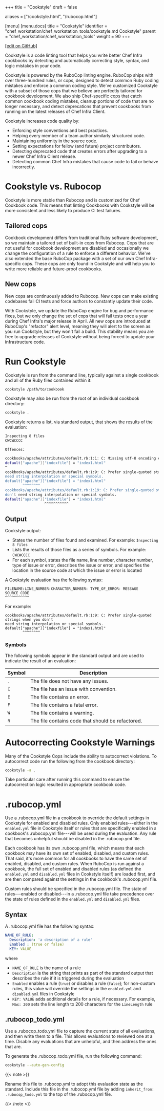 +++
title = "Cookstyle"
draft = false

aliases = ["/cookstyle.html", "/rubocop.html"]

[menu]
  [menu.docs]
    title = "Cookstyle"
    identifier = "chef_workstation/chef_workstation_tools/cookstyle.md Cookstyle"
    parent = "chef_workstation/chef_workstation_tools"
    weight = 90
+++    

[\[edit on GitHub\]](https://github.com/chef/chef-web-docs/blob/master/content/cookstyle.md)

Cookstyle is a code linting tool that helps you write better Chef Infra
cookbooks by detecting and automatically correcting style, syntax, and
logic mistakes in your code.

Cookstyle is powered by the RuboCop linting engine. RuboCop ships with
over three-hundred rules, or cops, designed to detect common Ruby coding
mistakes and enforce a common coding style. We've customized Cookstyle
with a subset of those cops that we believe are perfectly tailored for
cookbook development. We also ship Chef-specific cops that catch common
cookbook coding mistakes, cleanup portions of code that are no longer
necessary, and detect deprecations that prevent cookbooks from running
on the latest releases of Chef Infra Client.

Cookstyle increases code quality by:

-   Enforcing style conventions and best practices.
-   Helping every member of a team author similarly structured code.
-   Maintaining uniformity in the source code.
-   Setting expectations for fellow (and future) project contributors.
-   Detecting deprecated code that creates errors after upgrading to a
    newer Chef Infra Client release.
-   Detecting common Chef Infra mistakes that cause code to fail or
    behave incorrectly.

Cookstyle vs. Rubocop
=====================

Cookstyle is more stable than Rubocop and is customized for Chef
Cookbook code. This means that linting Cookbooks with Cookstyle will be
more consistent and less likely to produce CI test failures.

Tailored cops
-------------

Cookbook development differs from traditional Ruby software development,
so we maintain a tailored set of built-in cops from Rubocop. Cops that
are not useful for cookbook development are disabled and occasionally we
change the configuration of a rule to enforce a different behavior.
We've also extended the base RuboCop package with a set of our own Chef
Infra-specific cops. These cops are only found in Cookstyle and will
help you to write more reliable and future-proof cookbooks.

New cops
--------

New cops are continuously added to Rubocop. New cops can make existing
codebases fail CI tests and force authors to constantly update their
code.

With Cookstyle, we update the RuboCop engine for bug and performance
fixes, but we only change the set of cops that will fail tests once a
year during Chef Infra's major release in April. All new cops are
introduced at RuboCop's "refactor" alert level, meaning they will alert
to the screen as you run Cookstyle, but they won't fail a build. This
stability means you are free to upgrade releases of Cookstyle without
being forced to update your infrastructure code.

Run Cookstyle
=============

Cookstyle is run from the command line, typically against a single
cookbook and all of the Ruby files contained within it:

``` bash
cookstyle /path/to/cookbook
```

Cookstyle may also be run from the root of an individual cookbook
directory:

``` bash
cookstyle .
```

Cookstyle returns a list, via standard output, that shows the results of
the evaluation:

``` bash
Inspecting 8 files
CWCWCCCC

Offences:

cookbooks/apache/attributes/default.rb:1:1: C: Missing utf-8 encoding comment.
default["apache"]["indexfile"] = "index1.html"
^
cookbooks/apache/attributes/default.rb:1:9: C: Prefer single-quoted strings when you don't
need string interpolation or special symbols.
default["apache"]["indexfile"] = "index1.html"
        ^^^^^^^^
cookbooks/apache/attributes/default.rb:1:19: C: Prefer single-quoted strings when you
don't need string interpolation or special symbols.
default["apache"]["indexfile"] = "index1.html"
                  ^^^^^^^^^^^
```

Output
------

Cookstyle output:

-   States the number of files found and examined. For example:
    `Inspecting 8 files`
-   Lists the results of those files as a series of symbols. For
    example: `CWCWCCCC`
-   For each symbol, states the file name, line number, character
    number, type of issue or error, describes the issue or error, and
    specifies the location in the source code at which the issue or
    error is located

A Cookstyle evaluation has the following syntax:

``` none
FILENAME:LINE_NUMBER:CHARACTER_NUMBER: TYPE_OF_ERROR: MESSAGE
SOURCE CODE
^^^^^^^^^^^
```

For example:

``` none
cookbooks/apache/attributes/default.rb:1:9: C: Prefer single-quoted strings when you don't
need string interpolation or special symbols.
default["apache"]["indexfile"] = "index1.html"
        ^^^^^^^^
```

### Symbols

The following symbols appear in the standard output and are used to
indicate the result of an evaluation:

<table>
<colgroup>
<col style="width: 12%" />
<col style="width: 87%" />
</colgroup>
<thead>
<tr class="header">
<th>Symbol</th>
<th>Description</th>
</tr>
</thead>
<tbody>
<tr class="odd">
<td><code>.</code></td>
<td>The file does not have any issues.</td>
</tr>
<tr class="even">
<td><code>C</code></td>
<td>The file has an issue with convention.</td>
</tr>
<tr class="odd">
<td><code>E</code></td>
<td>The file contains an error.</td>
</tr>
<tr class="even">
<td><code>F</code></td>
<td>The file contains a fatal error.</td>
</tr>
<tr class="odd">
<td><code>W</code></td>
<td>The file contains a warning.</td>
</tr>
<tr class="even">
<td><code>R</code></td>
<td>The file contains code that should be refactored.</td>
</tr>
</tbody>
</table>

Autocorrecting Cookstyle Warnings
=================================

Many of the Cookstyle Cops include the ability to autocorrect
violations. To autocorrect code run the following from the cookbook
directory:

``` bash
cookstyle -a .
```

Take particular care after running this command to ensure the
autocorrection logic resulted in appropriate cookbook code.

.rubocop.yml
============

Use a .rubocop.yml file in a cookbook to override the default settings
in Cookstyle for enabled and disabled rules. Only enabled rules---either
in the `enabled.yml` file in Cookstyle itself or rules that are
specifically enabled in a cookbook's .rubocop.yml file---will be used
during the evaluation. Any rule that becomes unhelpful should be
disabled in the .rubocop.yml file.

Each cookbook has its own .rubocop.yml file, which means that each
cookbook may have its own set of enabled, disabled, and custom rules.
That said, it's more common for all cookbooks to have the same set of
enabled, disabled, and custom rules. When RuboCop is run against a
cookbook, the full set of enabled and disabled rules (as defined the
`enabled.yml` and `disabled.yml` files in Cookstyle itself) are loaded
first, and are then compared against the settings in the cookbook's
.rubocop.yml file.

Custom rules should be specified in the .rubocop.yml file. The state of
rules---enabled or disabled---in a .rubocop.yml file take precedence
over the state of rules defined in the `enabled.yml` and `disabled.yml`
files.

Syntax
------

A .rubocop.yml file has the following syntax:

``` yaml
NAME_OF_RULE:
  Description: 'a description of a rule'
  Enabled : (true or false)
  KEY: VALUE
```

where

-   `NAME_OF_RULE` is the name of a rule
-   `Description` is the string that prints as part of the standard
    output that describes the rule if it is triggered during the
    evaluation
-   `Enabled` enables a rule (`true`) or disables a rule (`false`); for
    non-custom rules, this value will override the settings in the
    `enabled.yml` and `disabled.yml` files in Cookstyle
-   `KEY: VALUE` adds additional details for a rule, if necessary. For
    example, `Max: 200` sets the line length to 200 characters for the
    `LineLength` rule

.rubocop_todo.yml
------------------

Use a .rubocop_todo.yml file to capture the current state of all
evaluations, and then write them to a file. This allows evaluations to
reviewed one at a time. Disable any evaluations that are unhelpful, and
then address the ones that are.

To generate the .rubocop_todo.yml file, run the following command:

``` bash
cookstyle --auto-gen-config
```

{{< note >}}

Rename this file to .rubocop.yml to adopt this evaluation state as the
standard. Include this file in the .rubocop.yml file by adding
`inherit_from: .rubocop_todo.yml` to the top of the .rubocop.yml file.

{{< /note >}}
